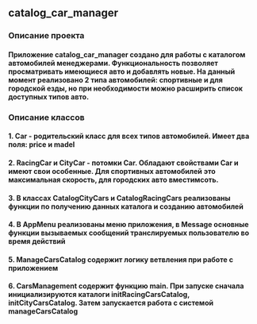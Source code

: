 ## catalog_car_manager

### Описание проекта
#### Приложение catalog_car_manager создано для работы с каталогом автомобилей менеджерами. Функциональность позволяет просматривать имеющиеся авто и добавлять новые. На данный момент реализовано 2 типа автомобилей: спортивные и для городской езды, но при необходимости можно расширить список доступных типов авто.

### Описание классов
#### 1. Car - родительский класс для всех типов автомобилей. Имеет два поля: price и madel
#### 2. RacingCar и CityСar - потомки Car. Обладают свойствами Car и имеют свои особенные. Для спортивных автомобилей это максимальная скорость, для городских авто вместимсоть.
#### 3. В классах CatalogCityCars и CatalogRacingCars реализованы функции по получению данных каталога и созданию автомобилей
#### 4. В AppMenu реализованы меню приложения, в Message основные функции вызываемых сообщений транслируемых пользователю во время действий
#### 5. ManageCarsCatalog содержит логику ветвления при работе с приложением
#### 6. CarsManagement содержит функцию main. При запуске сначала инициализируются каталоги initRacingCarsCatalog, initCityCarsCatalog. Затем запускается работа с системой manageCarsCatalog